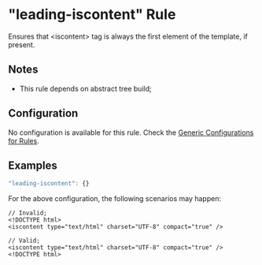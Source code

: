 # "leading-iscontent" Rule

Ensures that &lt;iscontent> tag is always the first element of the template, if present.

## Notes

- This rule depends on abstract tree build;

## Configuration

No configuration is available for this rule. Check the [Generic Configurations for Rules][generic-config].

## Examples

```js
"leading-iscontent": {}
```

For the above configuration, the following scenarios may happen:

```
// Invalid;
<!DOCTYPE html>
<iscontent type="text/html" charset="UTF-8" compact="true" />
```

```
// Valid;
<iscontent type="text/html" charset="UTF-8" compact="true" />
<!DOCTYPE html>
```

[generic-config]: <../generic-rule-config.md>
